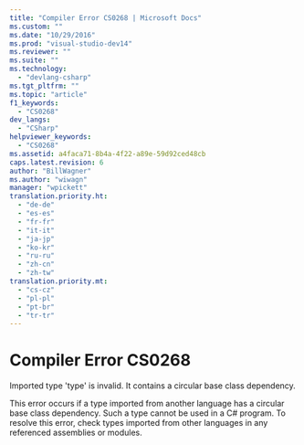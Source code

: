 ```yaml
---
title: "Compiler Error CS0268 | Microsoft Docs"
ms.custom: ""
ms.date: "10/29/2016"
ms.prod: "visual-studio-dev14"
ms.reviewer: ""
ms.suite: ""
ms.technology: 
  - "devlang-csharp"
ms.tgt_pltfrm: ""
ms.topic: "article"
f1_keywords: 
  - "CS0268"
dev_langs: 
  - "CSharp"
helpviewer_keywords: 
  - "CS0268"
ms.assetid: a4faca71-8b4a-4f22-a89e-59d92ced48cb
caps.latest.revision: 6
author: "BillWagner"
ms.author: "wiwagn"
manager: "wpickett"
translation.priority.ht: 
  - "de-de"
  - "es-es"
  - "fr-fr"
  - "it-it"
  - "ja-jp"
  - "ko-kr"
  - "ru-ru"
  - "zh-cn"
  - "zh-tw"
translation.priority.mt: 
  - "cs-cz"
  - "pl-pl"
  - "pt-br"
  - "tr-tr"
---
```

# Compiler Error CS0268
Imported type 'type' is invalid. It contains a circular base class dependency.  
  
 This error occurs if a type imported from another language has a circular base class dependency. Such a type cannot be used in a C# program. To resolve this error, check types imported from other languages in any referenced assemblies or modules.